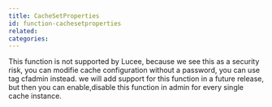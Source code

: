 ```yaml
---
title: CacheSetProperties
id: function-cachesetproperties
related:
categories:
---
```


This function is not supported by Lucee, because we see this as a security risk, you can modifie cache configuration without a password,
you can use tag cfadmin instead. we will add support for this function in a future release, but then you can enable,disable this  function in admin for every single cache instance.
